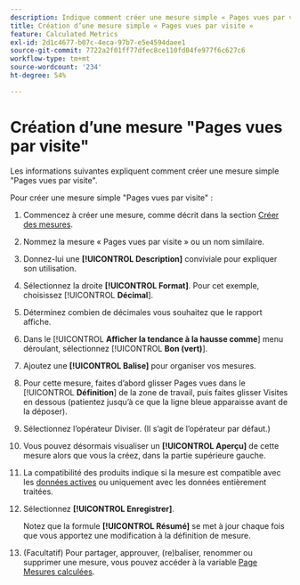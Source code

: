 ```yaml
---
description: Indique comment créer une mesure simple « Pages vues par visite ».
title: Création d’une mesure simple « Pages vues par visite »
feature: Calculated Metrics
exl-id: 2d1c4677-b07c-4eca-97b7-e5e4594daee1
source-git-commit: 7722a2f01ff77dfec8ce110fd04fe977f6c627c6
workflow-type: tm+mt
source-wordcount: '234'
ht-degree: 54%

---
```


# Création d’une mesure &quot;Pages vues par visite&quot;

Les informations suivantes expliquent comment créer une mesure simple &quot;Pages vues par visite&quot;.

Pour créer une mesure simple &quot;Pages vues par visite&quot; :

1. Commencez à créer une mesure, comme décrit dans la section [Créer des mesures](/help/components/c-calcmetrics/c-workflow/cm-workflow/c-build-metrics/cm-build-metrics.md).
1. Nommez la mesure « Pages vues par visite » ou un nom similaire.
1. Donnez-lui une **[!UICONTROL Description]** conviviale pour expliquer son utilisation.
1. Sélectionnez la droite **[!UICONTROL Format]**. Pour cet exemple, choisissez [!UICONTROL **Décimal**].
1. Déterminez combien de décimales vous souhaitez que le rapport affiche.
1. Dans le [!UICONTROL **Afficher la tendance à la hausse comme**] menu déroulant, sélectionnez [!UICONTROL **Bon (vert)**].
1. Ajoutez une **[!UICONTROL Balise]** pour organiser vos mesures.
1. Pour cette mesure, faites d’abord glisser Pages vues dans le [!UICONTROL **Définition**] de la zone de travail, puis faites glisser Visites en dessous (patientez jusqu’à ce que la ligne bleue apparaisse avant de la déposer).
1. Sélectionnez l’opérateur Diviser. (Il s’agit de l’opérateur par défaut.)
1. Vous pouvez désormais visualiser un **[!UICONTROL Aperçu]** de cette mesure alors que vous la créez, dans la partie supérieure gauche.
1. La compatibilité des produits indique si la mesure est compatible avec les [données actives](https://experienceleague.adobe.com/docs/analytics/analyze/reports-analytics/current-data.html?lang=fr) ou uniquement avec les données entièrement traitées.
1. Sélectionnez **[!UICONTROL Enregistrer]**.

   Notez que la formule **[!UICONTROL Résumé]** se met à jour chaque fois que vous apportez une modification à la définition de mesure.

1. (Facultatif) Pour partager, approuver, (re)baliser, renommer ou supprimer une mesure, vous pouvez accéder à la variable [Page Mesures calculées](/help/components/c-calcmetrics/c-workflow/cm-workflow/cm-manager.md).
